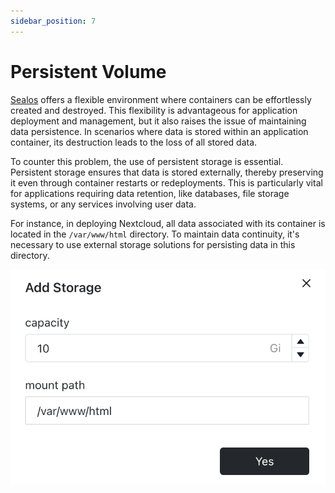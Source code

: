 ```yaml
---
sidebar_position: 7
---
```


# Persistent Volume

[Sealos](https://cloud.sealos.io) offers a flexible environment where containers can be effortlessly created and
destroyed. This flexibility is advantageous for application deployment and management, but it also raises the issue of
maintaining data persistence. In scenarios where data is stored within an application container, its destruction leads
to the loss of all stored data.

To counter this problem, the use of persistent storage is essential. Persistent storage ensures that data is stored
externally, thereby preserving it even through container restarts or redeployments. This is particularly vital for
applications requiring data retention, like databases, file storage systems, or any services involving user data.

For instance, in deploying Nextcloud, all data associated with its container is located in the `/var/www/html`
directory. To maintain data continuity, it's necessary to use external storage solutions for persisting data in this
directory.

![](./images/persistent-volume.png)